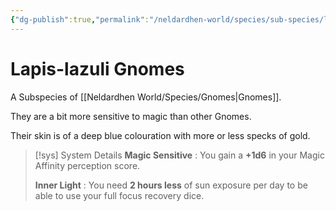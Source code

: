 ```yaml
---
{"dg-publish":true,"permalink":"/neldardhen-world/species/sub-species/lapis-lazuli-gnomes/"}
---
```


# Lapis-lazuli Gnomes
A Subspecies of [[Neldardhen World/Species/Gnomes\|Gnomes]].

They are a bit more sensitive to magic than other Gnomes.

Their skin is of a deep blue colouration with more or less specks of gold.

> [!sys] System Details
> **Magic Sensitive** : You gain a **+1d6** in your Magic Affinity perception score.
>
> **Inner Light** : You need **2 hours less** of sun exposure per day to be able to use your full focus recovery dice.